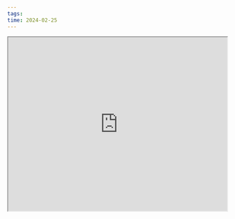 ```yaml
---
tags: 
time: 2024-02-25
---
```

<iframe src="https://www.bilibili.com/video/BV1ns4y1b7Mu" width="100%" height="400px"></iframe>
